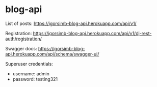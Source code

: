 # blog-api
List of posts: https://igorsimb-blog-api.herokuapp.com/api/v1/

Registration: https://igorsimb-blog-api.herokuapp.com/api/v1/dj-rest-auth/registration/

Swagger docs: https://igorsimb-blog-api.herokuapp.com/api/schema/swagger-ui/


Superuser credentials:
- username: admin
- password: testing321

